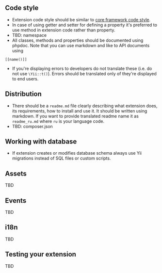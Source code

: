 Code style
----------

- Extension code style should be similar to [core framework code style](https://github.com/yiisoft/yii2/wiki/Core-framework-code-style).
- In case of using getter and setter for defining a property it's preferred to use method in extension code rather than property.
- TBD: namespace
- All classes, methods and properties should be documented using phpdoc. Note that you can use markdown and like to API documents using 

```
[[name()]]
```

- If you're displaying errors to developers do not translate these (i.e. do not use `\Yii::t()`). Errors should be translated only of they're displayed to end users.

Distribution
------------

- There should be a `readme.md` file clearly describing what extension does, its requirements, how to install and use it. It should be written using markdown. If you want to provide translated readme name it as `readme_ru.md` where `ru` is your language code.
- TBD: composer.json

Working with database
---------------------

- If extension creates or modifies database schema always use Yii migrations instead of SQL files or custom scripts.

Assets
------

TBD

Events
------

TBD

i18n
----

TBD

Testing your extension
----------------------

TBD